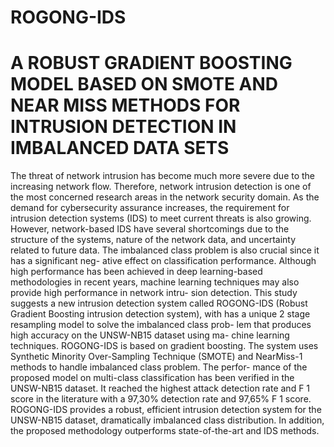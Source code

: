 # ROGONG-IDS
# A ROBUST GRADIENT BOOSTING MODEL BASED ON SMOTE AND NEAR MISS METHODS FOR INTRUSION DETECTION IN IMBALANCED DATA SETS

The threat of network intrusion has become much more severe due to the increasing network flow. Therefore, network intrusion detection is one of the most concerned research areas in the network security domain. As the demand for cybersecurity assurance increases, the requirement for intrusion detection systems (IDS) to meet current threats is also growing. However, network-based IDS have several shortcomings due to the structure of the systems, nature of the network data, and uncertainty related to future data. The imbalanced class problem is also crucial since it has a significant neg- ative effect on classification performance. Although high performance has been achieved in deep learning-based methodologies in recent years, machine learning techniques may also provide high performance in network intru- sion detection. This study suggests a new intrusion detection system called ROGONG-IDS (Robust Gradient Boosting intrusion detection system), with has a unique 2 stage resampling model to solve the imbalanced class prob- lem that produces high accuracy on the UNSW-NB15 dataset using ma- chine learning techniques. ROGONG-IDS is based on gradient boosting. The system uses Synthetic Minority Over-Sampling Technique (SMOTE) and NearMiss-1 methods to handle imbalanced class problem. The perfor- mance of the proposed model on multi-class classification has been verified in the UNSW-NB15 dataset. It reached the highest attack detection rate and F 1 score in the literature with a 97,30% detection rate and 97,65% F 1 score. ROGONG-IDS provides a robust, efficient intrusion detection system for the UNSW-NB15 dataset, dramatically imbalanced class distribution. In addition, the proposed methodology outperforms state-of-the-art and IDS methods.
